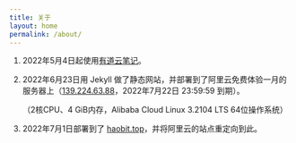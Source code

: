 ```yaml
---
title: 关于
layout: home
permalink: /about/
---
```


1. <time datetime='2022-05-04'>2022年5月4日</time>起使用[有道云笔记](https://note.youdao.com/s/UIxMRZUH)。

2. <time datetime='2022-06-23'>2022年6月23日</time>用 Jekyll 做了静态网站，并部署到了阿里云免费体验一月的服务器上（[139.224.63.88](http://139.224.63.88/some-notices/)，2022年7月22日 23:59:59 到期）。

   （2核CPU、4 GiB内存，Alibaba Cloud Linux 3.2104 LTS 64位操作系统）

3. <time datetime='2022-07-01'>2022年7月1日</time>部署到了 [haobit.top](https://haobit.top/some-notices/)，并将阿里云的站点重定向到此。
